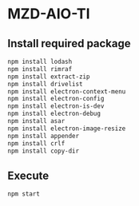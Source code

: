 # MZD-AIO-TI

## Install required package
```bash
npm install lodash
npm install rimraf
npm install extract-zip
npm install drivelist
npm install electron-context-menu
npm install electron-config
npm install electron-is-dev
npm install electron-debug
npm install asar
npm install electron-image-resize
npm install appender
npm install crlf
npm install copy-dir
```

## Execute

```
npm start
```
